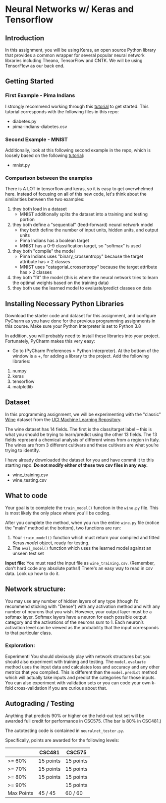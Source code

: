 # Neural Networks w/ Keras and Tensorflow

## Introduction

In this assignment, you will be using Keras, 
an open source Python library that provides a 
common wrapper for several popular neural network 
libraries including Theano, TensorFlow and CNTK. 
We will be using TensorFlow as our back end.

## Getting Started

### First Example - Pima Indians

I strongly recommend working through this [tutorial](https://machinelearningmastery.com/tutorial-first-neural-network-python-keras/) to get 
started. This tutorial corresponds with the following files in this repo:
* diabetes.py
* pima-indians-diabetes.csv

### Second Example - MNIST

Additionally, look at this following second example in the repo, which is 
loosely based on the following [tutorial](https://towardsdatascience.com/building-a-convolutional-neural-network-cnn-in-keras-329fbbadc5f5):
* mnist.py

### Comparison between the examples

There is A LOT in tensorflow and keras, so it is easy to get overwhelmed here. Instead of focusing on all of this new code, let's think 
about the similarities between the two examples:

1. they both load in a dataset
    * MNIST additionally splits the dataset into a training and testing portion
1. they both define a "sequential" (feed-forward) neural network model 
   * they both define the number of input units, hidden units, and output units
   * Pima Indians has a boolean target
   * MNIST has a 0-9 classification target, so "softmax" is used
1. they both "compile" the model 
   * Pima Indians uses "binary_crossentropy" because the target attribute has > 2 classes
   * MNIST uses "catagorial_crossentropy" because the target attribute has > 2 classes
1. they both "fit" the model (this is where the neural network tries 
  to learn the optimal weights based on the training data)
1. they both use the learned model to evaluate/predict classes on data 

## Installing Necessary Python Libraries

Download the starter code and dataset for this assignment, 
and configure PyCharm as you have done for the previous 
programming assignments in this course. Make sure your Python 
Interpreter is set to Python 3.8

In addition, you will probably need to install these libraries into your project.
Fortunately, PyCharm makes this very easy:

* Go to (PyCharm Preferences > Python Interpreter). At the bottom of 
the window is a +, for adding a library to the project. Add the following libraries:
  
1. numpy
1. keras
1. tensorflow
1. matplotlib

## Dataset

In this programming assignment, we will be experimenting with 
the "classic" [Wine](https://archive.ics.uci.edu/ml/datasets/Wine) dataset from 
the [UCI Machine Learning Repository](https://archive.ics.uci.edu/). 

The wine dataset has 14 fields. 
The first is the class/target label – this is what you should be trying to 
learn/predict using the other 13 fields. 
The 13 fields represent a chemical analysis of different wines 
from a region in Italy. The wines are from 3 different cultivars 
and these cultivars are what you’re trying to identify.

I have already downloaded the dataset for you and have 
commit it to this starting repo. **Do not modify either 
of these two csv files in any way.**
* wine_training.csv
* wine_testing.csv

## What to code

Your goal is to complete the `train_model()` function 
in the `wine.py` file. This is most likely the only
place where you'll be coding.

After you complete the method, when you run the entire `wine.py` file 
(notice the "main" method at the bottom), two functions are run: 
1. Your `train_model()` function which must return your compiled and fitted Keras *model* object, 
ready for testing. 
1. The `eval_model()` function which uses the learned model against an unseen test set

**Input file:** You must read the input file as `wine_training.csv`. (Remember, don't 
hard code any absolute paths!) 
There's an easy way to read in csv data. Look up how to do it.

## Network structure:

You may use any number of hidden layers of any type 
(though I’d recommend sticking with "Dense") with 
any activation method and with any number of neurons that you wish. 
However, your output layer must be a softmax layer. 
Softmax layers have a neuron for each possible output category and 
the activations of the neurons sum to 1. Each neuron’s 
activation level can be viewed as the probability that the input 
corresponds to that particular class. 

### Exploration:

Experiment! You should obviously play with network 
structures but you should also experiment with 
training and testing. 
The `model.evaluate` method uses the input data and calculates loss and 
accuracy and any other metrics that you compiled. 
This is different than the `model.predict` method which will 
actually take inputs and predict the categories for those inputs. 
You can also experiment with validation sets or you can code 
your own k-fold cross-validation if you are curious about that. 

## Autograding / Testing

Anything that predicts 90% or higher on the held-out 
test set will be awarded full credit for performance in CSC575. (The bar is 80% in CSC481.)

The autotesting code is contained in `neuralnet_tester.py`.

Specifically, points are awarded for the following levels:

|            | CSC481    | CSC575    |
|------------|-----------|-----------|
| >= 60%     | 15 points | 15 points |
| >= 70%     | 15 points | 15 points |
| >= 80%     | 15 points | 15 points |
| >= 90%     |           | 15 points |
| Max Points | 45 / 45   | 60 / 60   |

